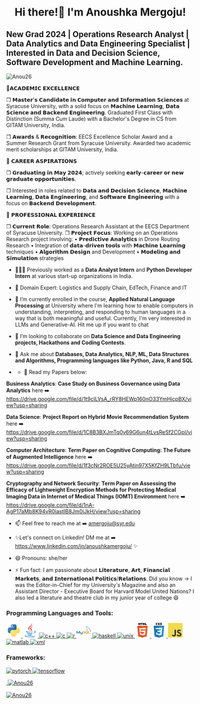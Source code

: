 <h1 align="center">Hi there!👋 I'm Anoushka Mergoju! </h1>

## New Grad 2024 | Operations Research Analyst | Data Analytics and Data Engineering Specialist |  Interested in Data and Decision Science, Software Development and Machine Learning. 

<p align="left"> <img src="https://komarev.com/ghpvc/?username=Anou26&label=Profile%20views&color=0e75b6&style=flat" alt="Anou26" /> </p>

🏅𝗔𝗖𝗔𝗗𝗘𝗠𝗜𝗖 𝗘𝗫𝗖𝗘𝗟𝗟𝗘𝗡𝗖𝗘

❐ 𝗠𝗮𝘀𝘁𝗲𝗿'𝘀 𝗖𝗮𝗻𝗱𝗶𝗱𝗮𝘁𝗲 𝗶𝗻 𝗖𝗼𝗺𝗽𝘂𝘁𝗲𝗿 𝗮𝗻𝗱 𝗜𝗻𝗳𝗼𝗿𝗺𝗮𝘁𝗶𝗼𝗻 𝗦𝗰𝗶𝗲𝗻𝗰𝗲𝘀 at Syracuse University, with a solid focus on 𝗠𝗮𝗰𝗵𝗶𝗻𝗲 𝗟𝗲𝗮𝗿𝗻𝗶𝗻𝗴, 𝗗𝗮𝘁𝗮 𝗦𝗰𝗶𝗲𝗻𝗰𝗲 𝗮𝗻𝗱 𝗕𝗮𝗰𝗸𝗲𝗻𝗱 𝗘𝗻𝗴𝗶𝗻𝗲𝗲𝗿𝗶𝗻𝗴.
Graduated First Class with Distinction (Summa Cum Laude) with a Bachelor's Degree in CS from GITAM University, India.

❐ 𝗔𝘄𝗮𝗿𝗱𝘀 & 𝗥𝗲𝗰𝗼𝗴𝗻𝗶𝘁𝗶𝗼𝗻: EECS Excellence Scholar Award and a Summer Research Grant from Syracuse University. Awarded two academic merit scholarships at GITAM University, India. 

🚀 𝗖𝗔𝗥𝗘𝗘𝗥 𝗔𝗦𝗣𝗜𝗥𝗔𝗧𝗜𝗢𝗡𝗦 

❐ 𝗚𝗿𝗮𝗱𝘂𝗮𝘁𝗶𝗻𝗴 𝗶𝗻 𝗠𝗮𝘆 𝟮𝟬𝟮𝟰; actively seeking 𝗲𝗮𝗿𝗹𝘆-𝗰𝗮𝗿𝗲𝗲𝗿 𝗼𝗿 𝗻𝗲𝘄 𝗴𝗿𝗮𝗱𝘂𝗮𝘁𝗲 𝗼𝗽𝗽𝗼𝗿𝘁𝘂𝗻𝗶𝘁𝗶𝗲𝘀.

❐ Interested in roles related to 𝗗𝗮𝘁𝗮 𝗮𝗻𝗱 𝗗𝗲𝗰𝗶𝘀𝗶𝗼𝗻 𝗦𝗰𝗶𝗲𝗻𝗰𝗲, 𝗠𝗮𝗰𝗵𝗶𝗻𝗲 𝗟𝗲𝗮𝗿𝗻𝗶𝗻𝗴, 𝗗𝗮𝘁𝗮 𝗘𝗻𝗴𝗶𝗻𝗲𝗲𝗿𝗶𝗻𝗴, and 𝗦𝗼𝗳𝘁𝘄𝗮𝗿𝗲 𝗘𝗻𝗴𝗶𝗻𝗲𝗲𝗿𝗶𝗻𝗴 with a focus on 𝗕𝗮𝗰𝗸𝗲𝗻𝗱 𝗗𝗲𝘃𝗲𝗹𝗼𝗽𝗺𝗲𝗻𝘁.

💼 𝗣𝗥𝗢𝗙𝗘𝗦𝗦𝗜𝗢𝗡𝗔𝗟 𝗘𝗫𝗣𝗘𝗥𝗜𝗘𝗡𝗖𝗘

❐ 𝗖𝘂𝗿𝗿𝗲𝗻𝘁 𝗥𝗼𝗹𝗲: Operations Research Assistant at the EECS Department of Syracuse University.
❐ 𝗣𝗿𝗼𝗷𝗲𝗰𝘁 𝗙𝗼𝗰𝘂𝘀: Working on an Operations Research project involving:
• 𝗣𝗿𝗲𝗱𝗶𝗰𝘁𝗶𝘃𝗲 𝗔𝗻𝗮𝗹𝘆𝘁𝗶𝗰𝘀 in Drone Routing Research
• Integration of 𝗱𝗮𝘁𝗮-𝗱𝗿𝗶𝘃𝗲𝗻 𝘁𝗼𝗼𝗹𝘀 with 𝗠𝗮𝗰𝗵𝗶𝗻𝗲 𝗟𝗲𝗮𝗿𝗻𝗶𝗻𝗴 techniques
• 𝗔𝗹𝗴𝗼𝗿𝗶𝘁𝗵𝗺 𝗗𝗲𝘀𝗶𝗴𝗻 and Development
• 𝗠𝗼𝗱𝗲𝗹𝗶𝗻𝗴 𝗮𝗻𝗱 𝗦𝗶𝗺𝘂𝗹𝗮𝘁𝗶𝗼𝗻 strategies

- 👩🏻‍💻 Previously worked as a **Data Analyst Intern** and **Python Developer Intern** at various start-up organizations in India.

- 📄 Domain Expert: Logistics and Supply Chain, EdTech, Finance and IT 
  
- 🌱 I’m currently enrolled in the course, **Applied Natural Language Processing** at University where I'm learning how to enable computers in understanding, interpreting,
and responding to human languages in a way that is both meaningful and useful. Currently, I'm very interested in LLMs and Generative-AI. Hit me up if you want to chat

- 👯 I’m looking to collaborate on **Data Science and Data Engineering projects, Hackathons and Coding Contests**.
  
- 💬 Ask me about **Databases, Data Analytics, NLP, ML, Data Structures and Algorithms, Programming languages like Python, Java, R and SQL**


- - 📝 Read my Papers below:

 **Business Analytics**: **Case Study on Business Governance using Data Analytics** here ➡️ https://drive.google.com/file/d/1t9cILVsA_rRY8HEWp160nO33YmHicpBX/view?usp=sharing

 **Data Science**: **Project Report on Hybrid Movie Recommendation System** here ➡️ https://drive.google.com/file/d/1C8B3BXJmTq0v69G6un4tLvsReSf2CGpl/view?usp=sharing

 **Computer Architecture**: **Term Paper on Cognitive Computing: The Future of Augmented Intelligence** here ➡️ https://drive.google.com/file/d/1f3cNr2ROE5U25yAtin97X5KfZH9LTbfu/view?usp=sharing

 **Cryptography and Network Security**: **Term Paper on Assessing the Efficacy of Lightweight Encryption
Methods for Protecting Medical Imaging Data in
Internet of Medical Things (IOMT) Environment** here ➡️ https://drive.google.com/file/d/1nA-AgP17aMb8K94vR0iastIB8Jm0iJkH/view?usp=sharing
  
- 📫 Feel free to reach me at ➡️ amergoju@syr.edu

- ✨Let's connect on Linkedin! DM me at ➡️ https://www.linkedin.com/in/anoushkamergoju/ ✨
  
- 😄 Pronouns: she/her

- ⚡ Fun fact: I am passionate about 𝗟𝗶𝘁𝗲𝗿𝗮𝘁𝘂𝗿𝗲, 𝗔𝗿𝘁, 𝗙𝗶𝗻𝗮𝗻𝗰𝗶𝗮𝗹 𝗠𝗮𝗿𝗸𝗲𝘁𝘀, 𝗮𝗻𝗱 𝗜𝗻𝘁𝗲𝗿𝗻𝗮𝘁𝗶𝗼𝗻𝗮𝗹 𝗣𝗼𝗹𝗶𝘁𝗶𝗰𝘀/𝗥𝗲𝗹𝗮𝘁𝗶𝗼𝗻𝘀. Did you know -> I was the Editor-in-Chief for my University's Magazine and also an Assistant Director - Executive Board for Harvard Model United Nations? I also led a literature and theatre club in my junior year of college 😄

<h3 align="left">Programming Languages and Tools:</h3>
<p align="left">
  <!-- Python -->
  <a href="https://www.python.org" target="_blank"> <img src="https://raw.githubusercontent.com/devicons/devicon/master/icons/python/python-original.svg" alt="python" width="40" height="40"/> </a>
  <!-- Java -->
  <a href="https://www.java.com" target="_blank"> <img src="https://raw.githubusercontent.com/devicons/devicon/master/icons/java/java-original.svg" alt="java" width="40" height="40"/> </a>
  <!-- C++ -->
  <a href="https://isocpp.org/" target="_blank"> <img src="https://raw.githubusercontent.com/isocpp/logos/master/cpp_logo.png" alt="c++" width="40" height="40"/> </a>
  <!-- C -->
  <a href="https://en.wikipedia.org/wiki/C_(programming_language)" target="_blank"> <img src="https://devicons.github.io/devicon/devicon.git/icons/c/c-original.svg" alt="c" width="40" height="40"/> </a>
  <!-- R -->
  <a href="https://www.r-project.org/" target="_blank"> <img src="https://www.r-project.org/logo/Rlogo.png" alt="r" width="40" height="40"/> </a>
  <!-- SQL -->
  <a href="https://www.mysql.com/" target="_blank"> <img src="https://raw.githubusercontent.com/devicons/devicon/master/icons/mysql/mysql-original-wordmark.svg" alt="sql" width="40" height="40"/> </a>
  <!-- Haskell -->
  <a href="https://www.haskell.org/" target="_blank"> <img src="https://upload.wikimedia.org/wikipedia/commons/1/1c/Haskell-Logo.svg" alt="haskell" width="40" height="40"/> </a>
  <!-- UNIX -->
  <a href="https://en.wikipedia.org/wiki/Unix" target="_blank"> <img src="https://upload.wikimedia.org/wikipedia/commons/2/2f/Unix.png" alt="unix" width="40" height="40"/> </a>
  <!-- HTML -->
  <a href="https://www.w3.org/html/" target="_blank"> <img src="https://raw.githubusercontent.com/devicons/devicon/master/icons/html5/html5-original-wordmark.svg" alt="html5" width="40" height="40"/> </a>
  <!-- CSS -->
  <a href="https://www.w3schools.com/css/" target="_blank"> <img src="https://raw.githubusercontent.com/devicons/devicon/master/icons/css3/css3-original-wordmark.svg" alt="css3" width="40" height="40"/> </a>
  <!-- JavaScript -->
  <a href="https://developer.mozilla.org/en-US/docs/Web/JavaScript" target="_blank"> <img src="https://raw.githubusercontent.com/devicons/devicon/master/icons/javascript/javascript-original.svg" alt="javascript" width="40" height="40"/> </a>
  <!-- MATLAB -->
  <a href="https://matlab.mathworks.com/" target="_blank"> <img src="https://www.mathworks.com/matlabcentral/images/matlab-file-exchange.svg" alt="matlab" width="40" height="40"/> </a>
  <!-- XML -->
  <a href="https://www.w3.org/XML/" target="_blank"> <img src="https://www.vectorlogo.zone/logos/w3c_xml/w3c_xml-icon.svg" alt="xml" width="40" height="40"/> </a>
</p>

<h3 align="left">Frameworks:</h3>
<p align="left">
  <!-- PyTorch -->
  <a href="https://pytorch.org/" target="_blank"> <img src="https://www.vectorlogo.zone/logos/pytorch/pytorch-icon.svg" alt="pytorch" width="40" height="40"/> </a>
  <!-- TensorFlow -->
  <a href="https://www.tensorflow.org" target="_blank"> <img src="https://www.vectorlogo.zone/logos/tensorflow/tensorflow-icon.svg" alt="tensorflow" width="40" height="40"/> </a>
  <!-- Keras -->
  <a href="https://keras.io/" target="_blank

<p><img align="left" src="https://github-readme-stats.vercel.app/api/top-langs?username=Anou26&show_icons=true&locale=en&layout=compact" alt="Anou26" /></p>

<p>&nbsp;<img align="center" src="https://github-readme-stats.vercel.app/api?username=Anou26&show_icons=true&locale=en" alt="Anou26" /></p>

<p><img align="center" src="https://github-readme-streak-stats.herokuapp.com/?user=Anou26&" alt="Anou26" /></p>



